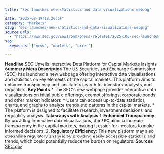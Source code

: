 ```yaml
---
title: "Sec launches new statistics and data visualizations webpag'"
date: "2025-08-19T18:20:59"
category: "Markets"
slug: "sec-launches-new-statistics-and-data-visualizations-webpag"
source_urls:
  - "https://www.sec.gov/newsroom/press-releases/2025-106-sec-launches-new-statistics-data-visualizations-webpage"
seo:
  keywords: ["news", "markets", "brief"]

---
```

**Headline** SEC Unveils Interactive Data Platform for Capital Markets Insights  **Summary Meta Description** The US Securities and Exchange Commission (SEC) has launched a new webpage offering interactive data visualizations and statistics on key elements of the capital markets. This platform aims to enhance transparency and facilitate research for investors, analysts, and regulators.  **Key Points**  * The SEC's new webpage provides interactive data visualizations on initial public offerings, exempt offerings, corporate bonds, and other market indicators. * Users can access up-to-date statistics, charts, and graphs to analyze trends and patterns in the capital markets. * The platform is designed to facilitate research, investment decisions, and regulatory analysis.  **Takeaways with Analysis**  1. **Enhanced Transparency**: By providing interactive data visualizations, the SEC aims to increase transparency in the capital markets, making it easier for investors to make informed decisions. 2. **Regulatory Efficiency**: This new platform may also streamline regulatory analysis by providing easily accessible statistics and trends, which could potentially reduce the burden on regulators.  **Sources** [SEC.gov](https://www.sec.gov/newsroom/press-releases/2025-106-sec-launches-new-statistics-data-visualizations-webpage) 
